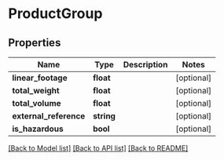 # ProductGroup

## Properties
Name | Type | Description | Notes
------------ | ------------- | ------------- | -------------
**linear_footage** | **float** |  | [optional] 
**total_weight** | **float** |  | [optional] 
**total_volume** | **float** |  | [optional] 
**external_reference** | **string** |  | [optional] 
**is_hazardous** | **bool** |  | [optional] 

[[Back to Model list]](../README.md#documentation-for-models) [[Back to API list]](../README.md#documentation-for-api-endpoints) [[Back to README]](../README.md)


